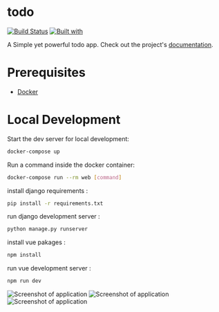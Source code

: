 # todo

[![Build Status](https://travis-ci.org/djv-mo/todo.svg?branch=master)](https://travis-ci.org/djv-mo/todo)
[![Built with](https://img.shields.io/badge/Built_with-Cookiecutter_Django_Rest-F7B633.svg)](https://github.com/agconti/cookiecutter-django-rest)

A Simple yet powerful todo app. Check out the project's [documentation](http://djv-mo.github.io/todo/).

# Prerequisites

- [Docker](https://docs.docker.com/docker-for-mac/install/)

# Local Development

Start the dev server for local development:

```bash
docker-compose up
```

Run a command inside the docker container:

```bash
docker-compose run --rm web [command]
```

install django requirements :

```bash
pip install -r requirements.txt
```

run django development server :

```bash
python manage.py runserver
```

install vue pakages :

```bash
npm install
```

run vue development server :

```bash
npm run dev
```

![Screenshot of application](https://i.postimg.cc/tggv46fg/Screenshot-from-2022-12-31-22-57-35.png)
![Screenshot of application](https://i.postimg.cc/9QbN2bLS/Screenshot-from-2022-12-31-22-57-52.png)
![Screenshot of application](https://i.postimg.cc/qv4ZWSxy/Screenshot-from-2022-12-31-22-58-12.png)
